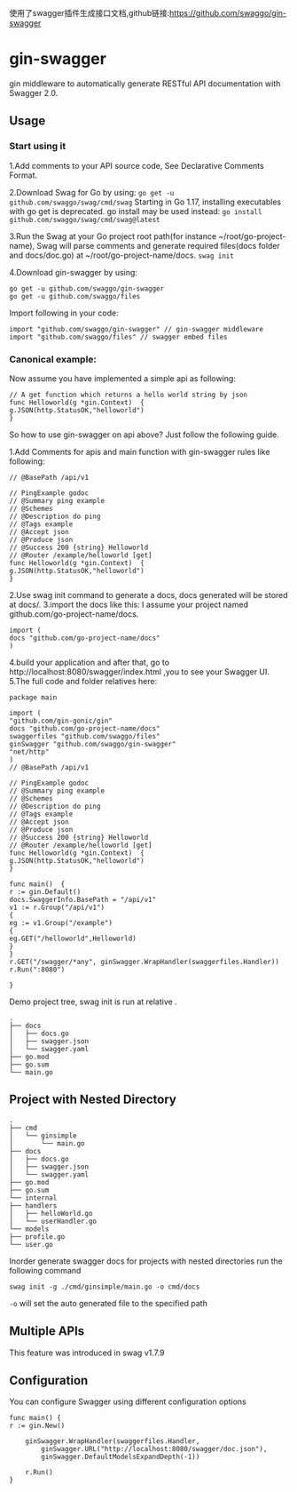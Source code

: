 使用了swagger插件生成接口文档,github链接:https://github.com/swaggo/gin-swagger

# gin-swagger

gin middleware to automatically generate RESTful API documentation with Swagger 2.0.

## Usage

### Start using it

1.Add comments to your API source code, See Declarative Comments Format. 

2.Download Swag for Go by using:
```go get -u github.com/swaggo/swag/cmd/swag```
Starting in Go 1.17, installing executables with go get is deprecated. go install may be used instead:
```go install github.com/swaggo/swag/cmd/swag@latest```

3.Run the Swag at your Go project root path(for instance ~/root/go-project-name), Swag will parse comments and generate required files(docs folder and docs/doc.go) at ~/root/go-project-name/docs.
```swag init```

4.Download gin-swagger by using:
```
go get -u github.com/swaggo/gin-swagger
go get -u github.com/swaggo/files
```

Import following in your code:
```
import "github.com/swaggo/gin-swagger" // gin-swagger middleware
import "github.com/swaggo/files" // swagger embed files
```

### Canonical example:

Now assume you have implemented a simple api as following:
```
// A get function which returns a hello world string by json
func Helloworld(g *gin.Context)  {
g.JSON(http.StatusOK,"helloworld")
}
```

So how to use gin-swagger on api above? Just follow the following guide.

1.Add Comments for apis and main function with gin-swagger rules like following:
```
// @BasePath /api/v1

// PingExample godoc
// @Summary ping example
// @Schemes
// @Description do ping
// @Tags example
// @Accept json
// @Produce json
// @Success 200 {string} Helloworld
// @Router /example/helloworld [get]
func Helloworld(g *gin.Context)  {
g.JSON(http.StatusOK,"helloworld")
}
```
2.Use swag init command to generate a docs, docs generated will be stored at docs/.
3.import the docs like this: I assume your project named github.com/go-project-name/docs.
```
import (
docs "github.com/go-project-name/docs"
)
```
4.build your application and after that, go to http://localhost:8080/swagger/index.html ,you to see your Swagger UI.
5.The full code and folder relatives here:
```
package main

import (
"github.com/gin-gonic/gin"
docs "github.com/go-project-name/docs"
swaggerfiles "github.com/swaggo/files"
ginSwagger "github.com/swaggo/gin-swagger"
"net/http"
)
// @BasePath /api/v1

// PingExample godoc
// @Summary ping example
// @Schemes
// @Description do ping
// @Tags example
// @Accept json
// @Produce json
// @Success 200 {string} Helloworld
// @Router /example/helloworld [get]
func Helloworld(g *gin.Context)  {
g.JSON(http.StatusOK,"helloworld")
}

func main()  {
r := gin.Default()
docs.SwaggerInfo.BasePath = "/api/v1"
v1 := r.Group("/api/v1")
{
eg := v1.Group("/example")
{
eg.GET("/helloworld",Helloworld)
}
}
r.GET("/swagger/*any", ginSwagger.WrapHandler(swaggerfiles.Handler))
r.Run(":8080")

}
```

Demo project tree, swag init is run at relative .
```
.
├── docs
│   ├── docs.go
│   ├── swagger.json
│   └── swagger.yaml
├── go.mod
├── go.sum
└── main.go
```

## Project with Nested Directory

```
.
├── cmd
│   └── ginsimple
│       └── main.go
├── docs
│   ├── docs.go
│   ├── swagger.json
│   └── swagger.yaml
├── go.mod
├── go.sum
└── internal
├── handlers
│   ├── helloWorld.go
│   └── userHandler.go
└── models
├── profile.go
└── user.go
```

Inorder generate swagger docs for projects with nested directories run the following command
```
swag init -g ./cmd/ginsimple/main.go -o cmd/docs
```
```-o``` will set the auto generated file to the specified path

## Multiple APIs

This feature was introduced in swag v1.7.9

## Configuration

You can configure Swagger using different configuration options
```
func main() {
r := gin.New()

	ginSwagger.WrapHandler(swaggerfiles.Handler,
		ginSwagger.URL("http://localhost:8080/swagger/doc.json"),
		ginSwagger.DefaultModelsExpandDepth(-1))

	r.Run()
}
```
